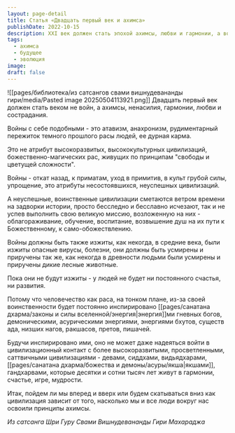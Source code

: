 ```yaml
---
layout: page-detail
title: Статья «Двадцать первый век и ахимса»
publishDate: 2022-10-15
description: XXI век должен стать эпохой ахимсы, любви и гармонии, а войны - пережитком прошлого и признаком деградации цивилизации. Воинственность ведет к регрессу и блокирует контакт с высшими, просветленными мирами, тогда как только ненасилие открывает путь к развитию и счастью. Судьба человечества зависит от освоения принципов ахимсы каждым человеком и обществом в целом.
tags:
  - ахимса
  - будущее
  - эволюция
image: 
draft: false
---
```

![[pages/библиотека/из сатсангов свами вишнудевананды гири/media/Pasted image 20250504113921.png]]
 Двадцать первый век должен стать веком не войн, а ахимсы, ненасилия, гармонии, любви и сострадания.  
  
 Войны с себе подобными - это атавизм, анахронизм, рудиментарный пережиток темного прошлого расы людей, ее дурная карма.  
  
 Это не атрибут высокоразвитых, высококультурных цивилизаций, божественно-магических рас, живущих по принципам "свободы и цветущей сложности".  
  
 Войны - откат назад, к приматам, уход в примитив, в культ грубой силы, упрощение, это атрибуты несостоявшихся, неуспешных цивилизаций.  
  
 А неуспешные, воинственные цивилизации сметаются ветром времени на задворки истории, просто бесследно и бесславно исчезают, так и не успев выполнить свою великую миссию, возложенную на них - облагораживание, обучение, воспитание, возвышение душ на их пути к Божественному, к само-обожествлению.  
  
 Войны должны быть также изжиты, как некогда, в средние века, были изжиты опасные вирусы, болезни, они должны быть усмирены и приручены так же, как некогда в древности людьми были усмирены и приручены дикие лесные животные.  
  
 Пока они не будут изжиты - у людей не будет ни постоянного счастья, ни развития.  
  
 Потому что человечество как раса, на тонком плане, из-за своей воинственности будет постоянно инспирировано [[pages/санатана дхарма/законы и силы вселенной/энергия|энергия]]ми гневных богов, демоническими, асурическими энергиями, энергиями бхутов, существ ада, низших нагов, ракшасов, претов, пишачей.  
  
 Будучи инспирировано ими, оно не может даже надеяться войти в цивилизационный контакт с более высокоразвитыми, просветленными, саттвичными цивилизациями - девами, сиддхами, видьядхарами, [[pages/санатана дхарма/божества и демоны/асуры/якша|якшами]], гандхарвами, которые десятки и сотни тысяч лет живут в гармонии, счастье, игре, мудрости.  
  
 Итак, пойдем ли мы вперед и вверх или будем скатываться вниз как цивилизация зависит от того, насколько мы и все люди вокруг нас освоили принципы ахимсы.

*Из сатсанга Шри Гуру Свами Вишнудевананды Гири Махараджа*
